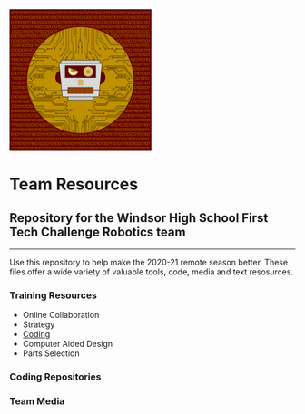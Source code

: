 <img src="https://github.com/WindsorHSRobotics/Team_Resources/blob/master/Logos/WHSROBO.png?raw=true" width="250" height="250" class="center">

# Team Resources

## Repository for the Windsor High School First Tech Challenge Robotics team
---
Use this repository to help make the 2020-21 remote season better.  These files offer a wide variety of valuable tools, code, media and text resosurces.

### Training Resources
<ul>
  <li>Online Collaboration</li>
  <li>Strategy</li>
  <li><a href="https://github.com/WindsorHSRobotics/Team_Resources/blob/master/Coding.md">Coding</a></li>
  <li>Computer Aided Design</li>
  <li>Parts Selection</li>
</ul>

### Coding Repositories

### Team Media

